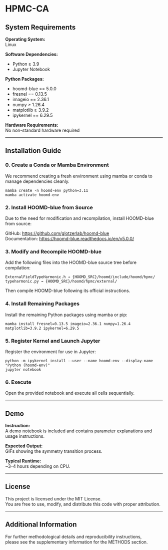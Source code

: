 # HPMC-CA

## System Requirements

**Operating System:**  
Linux

**Software Dependencies:**
- Python ≥ 3.9
- Jupyter Notebook

**Python Packages:**
- hoomd-blue == 5.0.0  
- fresnel == 0.13.5  
- imageio == 2.36.1  
- numpy ≥ 1.26.4  
- matplotlib ≥ 3.9.2  
- ipykernel == 6.29.5  

**Hardware Requirements:**  
No non-standard hardware required

---

## Installation Guide

### 0. Create a Conda or Mamba Environment

We recommend creating a fresh environment using mamba or conda to manage dependencies cleanly.

    mamba create -n hoomd-env python=3.11
    mamba activate hoomd-env

### 2. Install HOOMD-blue from Source

Due to the need for modification and recompilation, install HOOMD-blue from source:

GitHub: https://github.com/glotzerlab/hoomd-blue  
Documentation: https://hoomd-blue.readthedocs.io/en/v5.0.0/

### 3. Modify and Recompile HOOMD-blue

Add the following files into the HOOMD-blue source tree before compilation:

    ExternalFieldTypeHarmonic.h → {HOOMD_SRC}/hoomd/include/hoomd/hpmc/
    typeharmonic.py → {HOOMD_SRC}/hoomd/hpmc/external/

Then compile HOOMD-blue following its official instructions.

### 4. Install Remaining Packages

Install the remaining Python packages using mamba or pip:

    mamba install fresnel=0.13.5 imageio=2.36.1 numpy=1.26.4 matplotlib=3.9.2 ipykernel=6.29.5

### 5. Register Kernel and Launch Jupyter

Register the environment for use in Jupyter:

    python -m ipykernel install --user --name hoomd-env --display-name "Python (hoomd-env)"
    jupyter notebook

### 6. Execute

Open the provided notebook and execute all cells sequentially.

---

## Demo

**Instruction:**  
A demo notebook is included and contains parameter explanations and usage instructions.

**Expected Output:**  
GIFs showing the symmetry transition process.

**Typical Runtime:**  
~3–4 hours depending on CPU.

---

## License

This project is licensed under the MIT License.  
You are free to use, modify, and distribute this code with proper attribution.

---

## Additional Information

For further methodological details and reproducibility instructions,  
please see the supplementary information for the METHODS section.
